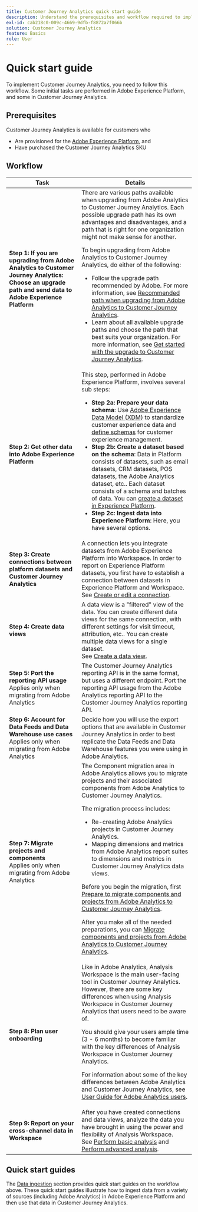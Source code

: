 ```yaml
---
title: Customer Journey Analytics quick start guide
description: Understand the prerequisites and workflow required to implement Customer Journey Analytics.
exl-id: cab218c0-009c-4669-9dfb-f8872a7f066b
solution: Customer Journey Analytics
feature: Basics
role: User
---
```

# Quick start guide

To implement Customer Journey Analytics, you need to follow this workflow. Some initial tasks are performed in Adobe Experience Platform, and some in Customer Journey Analytics.

## Prerequisites

Customer Journey Analytics is available for customers who 

* Are provisioned for the [Adobe Experience Platform](https://www.adobe.com/experience-platform.html), and 
* Have purchased the Customer Journey Analytics SKU

## Workflow

| Task | Details |
| --- | --- |
| **Step 1: If you are upgrading from Adobe Analytics to Customer Journey Analytics: Choose an upgrade path and send data to Adobe Experience Platform** | There are various paths available when upgrading from Adobe Analytics to Customer Journey Analytics. Each possible upgrade path has its own advantages and disadvantages, and a path that is right for one organization might not make sense for another. <p>To begin upgrading from Adobe Analytics to Customer Journey Analytics, do either of the following:</p><ul><li>Follow the upgrade path recommended by Adobe. For more information, see [Recommended path when upgrading from Adobe Analytics to Customer Journey Analytics](/help/getting-started/cja-upgrade/cja-upgrade-recommendations.md).</li><li>Learn about all available upgrade paths and choose the path that best suits your organization. For more information, see [Get started with the upgrade to Customer Journey Analytics](/help/getting-started/cja-upgrade/cja-upgrade-getstarted.md).</li></ul> |
| **Step 2: Get other data into Adobe Experience Platform** | This step, performed in Adobe Experience Platform, involves several sub steps:<ul><li>**Step 2a: Prepare your data schema**: Use [Adobe Experience Data Model (XDM)](https://experienceleague.adobe.com/docs/experience-platform/xdm/home.html) to standardize customer experience data and [define schemas](https://experienceleague.adobe.com/docs/experience-platform/xdm/tutorials/create-schema-ui.html) for customer experience management.</li><li>**Step 2b: Create a dataset based on the schema**: Data in Platform consists of datasets, such as email datasets, CRM datasets, POS datasets, the Adobe Analytics dataset, etc.. Each dataset consists of a schema and batches of data. You can [create a dataset in Experience Platform](https://experienceleague.adobe.com/docs/platform-learn/getting-started-for-data-architects-and-data-engineers/create-datasets.html).</li><li>**Step 2c: Ingest data into Experience Platform**: Here, you have several options.</li></ul> |
| **Step 3: Create connections between platform datasets and Customer Journey Analytics** | A connection lets you integrate datasets from Adobe Experience Platform into Workspace. In order to report on Experience Platform datasets, you first have to establish a connection between datasets in Experience Platform and Workspace.<br>See [Create or edit a connection](/help/connections/create-connection.md). |
| **Step 4: Create data views** | A data view is a "filtered" view of the data. You can create different data views for the same connection, with different settings for visit timeout, attribution, etc.. You can create multiple data views for a single dataset.<br>See [Create a data view](/help/data-views/create-dataview.md). |
| **Step 5: Port the reporting API usage**</br>Applies only when migrating from Adobe Analytics | The Customer Journey Analytics reporting API is in the same format, but uses a different endpoint. Port the reporting API usage from the Adobe Analytics reporting API to the Customer Journey Analytics reporting API. | 
| **Step 6: Account for Data Feeds and Data Warehouse use cases**</br>Applies only when migrating from Adobe Analytics | Decide how you will use the export options that are available in Customer Journey Analytics in order to best replicate the Data Feeds and Data Warehouse features you were using in Adobe Analytics. <!-- link to docs Rob is creating --> |
| **Step 7: Migrate projects and components**</br>Applies only when migrating from Adobe Analytics | The Component migration area in Adobe Analytics allows you to migrate projects and their associated components from Adobe Analytics to Customer Journey Analytics.<p>The migration process includes:</p><ul><li>Re-creating Adobe Analytics projects in Customer Journey Analytics.</li><li>Mapping dimensions and metrics from Adobe Analytics report suites to dimensions and metrics in Customer Journey Analytics data views.</li></ul><p>Before you begin the migration, first [Prepare to migrate components and projects from Adobe Analytics to Customer Journey Analytics](https://experienceleague.adobe.com/docs/analytics/admin/admin-tools/component-migration/prepare-component-migration.html).</p><p>After you make all of the needed preparations, you can [Migrate components and projects from Adobe Analytics to Customer Journey Analytics](https://experienceleague.adobe.com/docs/analytics/admin/admin-tools/component-migration/component-migration.html).</p> |
| **Step 8: Plan user onboarding** | Like in Adobe Analytics, Analysis Workspace is the main user-facing tool in Customer Journey Analytics. However, there are some key differences when using Analysis Workspace in Customer Journey Analytics that users need to be aware of.<p>You should give your users ample time (3 - 6 months) to become familiar with the key differences of Analysis Workspace in Customer Journey Analytics.</p><p>For information about some of the key differences between Adobe Analytics and Customer Journey Analytics, see [User Guide for Adobe Analytics users](/help/getting-started/aa-to-cja-user.md).</p> | 
| **Step 9: Report on your cross-channel data in Workspace** | After you have created connections and data views, analyze the data you have brought in using the power and flexibility of Analysis Workspace.<br>See [Perform basic analysis](/help/analysis-workspace/perform-basic-analysis.md) and [Perform advanced analysis](/help/analysis-workspace/perform-adv-analysis.md). |

## Quick start guides

The [Data ingestion](../data-ingestion/data-ingestion.md) section provides quick start guides on the workflow above. These quick start guides illustrate how to ingest data from a variety of sources (including Adobe Analytics) in Adobe Experience Platform and then use that data in Customer Journey Analytics.
